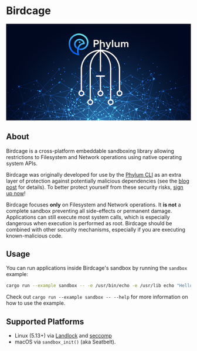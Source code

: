# Birdcage

<div align="center">

![Birdcage logo](./assets/Birdcage.png)

</div>

## About

Birdcage is a cross-platform embeddable sandboxing library allowing restrictions
to Filesystem and Network operations using native operating system APIs.

Birdcage was originally developed for use by the [Phylum CLI] as an extra layer
of protection against potentially malicious dependencies (see the [blog post]
for details). To better protect yourself from these security risks, [sign up
now]!

[phylum cli]: https://github.com/phylum-dev/cli
[blog post]: https://blog.phylum.io/sandboxing-package-installations-arms-developers-with-defense-against-open-source-attacks-and-unintended-consequences/
[sign up now]: https://www.phylum.io/

Birdcage focuses **only** on Filesystem and Network operations. It **is not** a
complete sandbox preventing all side-effects or permanent damage. Applications
can still execute most system calls, which is especially dangerous when
execution is performed as root. Birdcage should be combined with other security
mechanisms, especially if you are executing known-malicious code.

## Usage

You can run applications inside Birdcage's sandbox by running the `sandbox`
example:

```bash
cargo run --example sandbox -- -e /usr/bin/echo -e /usr/lib echo "Hello, Sandbox\!"
```

Check out `cargo run --example sandbox -- --help` for more information on how to
use the example.

## Supported Platforms

 - Linux (5.13+) via [Landlock] and [seccomp]
 - macOS via `sandbox_init()` (aka Seatbelt).

[landlock]: https://www.kernel.org/doc/html/latest/userspace-api/landlock.html
[seccomp]: https://man7.org/linux/man-pages/man2/seccomp.2.html
